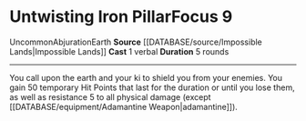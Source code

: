 ﻿---
actions: '[one-action]'
component:
- Verbal
duration: 5 rounds
element: Earth
heighten_level: '9'
id: '1254'
level: '9'
name: Untwisting Iron Pillar
rarity: Uncommon
school: Abjuration
source: '[[DATABASE/source/Impossible Lands|Impossible Lands]]'
trait:
- '[[DATABASE/trait/Abjuration|Abjuration]]'
- '[[DATABASE/trait/Earth|Earth]]'
- '[[DATABASE/trait/Uncommon|Uncommon]]'
type: Focus

---
# Untwisting Iron Pillar<span class="item-type">Focus 9</span>

<span class="trait-uncommon item-trait">Uncommon</span><span class="item-trait">Abjuration</span><span class="item-trait">Earth</span>
**Source** [[DATABASE/source/Impossible Lands|Impossible Lands]]
**Cast** <span class="action-icon">1</span> verbal
**Duration** 5 rounds

---
You call upon the earth and your ki to shield you from your enemies. You gain 50 temporary Hit Points that last for the duration or until you lose them, as well as resistance 5 to all physical damage (except [[DATABASE/equipment/Adamantine Weapon|adamantine]]).